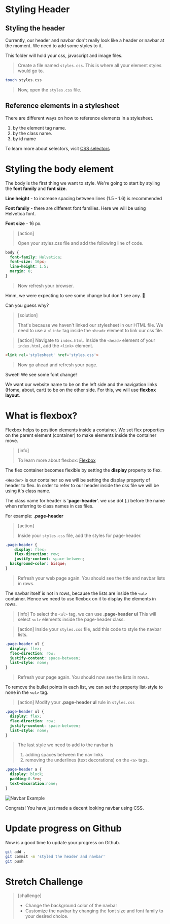 # Styling Header


## Styling the header
Currently, our header and navbar don't really look like a header or navbar at the moment. We need to add some styles to it.

This folder will hold your css, javascript and image files.

> Create a file named `styles.css`. This is where all your element styles would go to.
>
```bash
touch styles.css
```
> Now, open the `styles.css` file.

## Reference elements in a stylesheet
There are different ways on how to reference elements in a stylesheet.

1. by the element tag name.
1. by the class name.
1. by id name  

To learn more about selectors, visit [CSS selectors](https://www.w3schools.com/css/css_selectors.asp)

# Styling the body element
The body is the first thing we want to style.
We're going to start by styling the **font family** and **font size**.

**Line height** - to increase spacing between lines (1.5 - 1.6) is recommended

**Font family** - there are different font families. Here we will be using
 Helvetica font.

**Font size** - 16 px.

>[action]
>
> Open your styles.css file and add the following line of code.
>
```css
body {
  font-family: Helvetica;
  font-size: 16px;
  line-height: 1.5;
  margin: 0;
}
```
>
> Now refresh your browser.

Hmm, we were expecting to see some change but don't see any. 🤔

Can you guess why?

> [solution]
>
> That's because we haven't linked our stylesheet in our HTML file.
We need to use a ```<link>``` tag inside the ```<head>``` element to link our css file.

<!--  -->

>[action] Navigate to `index.html`. Inside the ```<head>``` element of your `index.html`, add the ```<link>``` element.
>
```html
<link rel='stylesheet' href='styles.css'>
```
>
> Now go ahead and refresh your page.

Sweet! We see some font change!

We want our website name to be on the left side and the navigation links (Home, about, cart) to be on the other side. For this, we will use **flexbox layout**.

# What is flexbox?

Flexbox helps to position elements inside a container.
We set flex properties on the parent element (container) to make elements inside the container move.

> [info]
>
> To learn more about flexbox: [Flexbox](https://www.w3schools.com/css/css3_flexbox.asp)

The flex container becomes flexible by setting the **display** property to flex.

```<Header>``` is our container so we will be setting the display property of header to flex. In order to refer to our header inside the css file we will be using it's class name.


The class name for header is '**page-header**'.
we use dot (.) before the name when referring to class names in css files.

For example:  **.page-header**

>[action]
>
> Inside your `styles.css` file, add the styles for page-header.
>
```css
.page-header {
	display: flex;
	flex-direction: row;
	justify-content: space-between;
  background-color: bisque;
}
```
>
> Refresh your web page again. You should see the title and navbar lists in rows.

The navbar itself is not in rows, because the lists are inside the ```<ul>``` container. Hence we need to use flexbox on it to display the elements in rows.

>[info] To select the ```<ul>``` tag, we can use **.page-header ul**
This will select ```<ul>``` elements inside the page-header class.

<!--  -->

>[action] Inside your `styles.css` file, add this code to style the navbar lists.
>
```css
.page-header ul {
  display: flex;
  flex-direction: row;
  justify-content: space-between;
  list-style: none;
}
```
> Refresh your page again. You should now see the lists in rows.

To remove the bullet points in each list, we can set the property list-style to none in the ```<ul>``` tag.

>[action] Modify your **.page-header ul** rule in `styles.css`
>
```css
.page-header ul {
  display: flex;
  flex-direction: row;
  justify-content: space-between;
  list-style: none;
}
```
>
> The last style we need to add to the navbar is
>
> 1. adding spaces between the nav links
> 1. removing the underlines (text decorations) on the ```<a>``` tags.
>
```css
.page-header a {
  display: block;
  padding:0.5em;
  text-decoration:none;
}
```

![Navbar Example](assets/01_styling-header_navbar-example.png "Navbar example")

Congrats! You have just made a decent looking navbar using CSS.

# Update progress on Github

Now is a good time to update your progress on Github.

```bash
git add .
git commit -m 'styled the header and navbar'
git push
```

# Stretch Challenge

> [challenge]
>
> - Change the background color of the navbar
> - Customize the navbar by changing the font size and font family to your desired choice.
